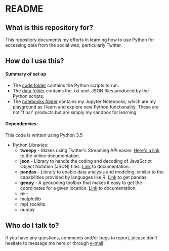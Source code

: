 # README #

## What is this repository for? ##

This repository documents my efforts in learning how to use Python for accessing data from the social web, particularly Twitter.

## How do I use this? ##

#### Summary of set up
* The [code folder](./code/) contains the Python scripts to run.
* The [data folder](./data/) contains the .txt and .JSON files produced by the Python scripts.
* The [notebooks folder](./notebooks/) contains my Jupyter Notebooks, which are my playground as I learn and explore new Python functionality. These are not "final" products but are simply my sandbox for learning.

#### Dependencies:
This code is written using Python 3.5
* Python Libraries:
    * **tweepy** - Makes using Twitter's Streaming API easier. [Here's a link](http://docs.tweepy.org/en/v3.4.0/index.html) to the online documentation.
    * **json** - Library to handle the coding and decoding of JavaScript Object Notation (JSON) files. [Link](https://docs.python.org/2.7/library/json.html) to documentation.
    * **pandas** - Library to enable data analysis and modeling, similar to the capabilities provided by languages like R. [Link](http://pandas.pydata.org/) to get pandas.
    * **geopy** - A geocoding toolbox that makes it easy to get the coordinates for a given location. [Link](https://pypi.python.org/pypi/geopy) to documentation.
    * **re** - 
    * matplotlib
    * mpl\_toolkits
    * numpy



## Who do I talk to? ##

If you have any questions, comments and/or bugs to report, please don't hesitate to message me here or through [e-mail](aliya.gifford@gmail.com)
